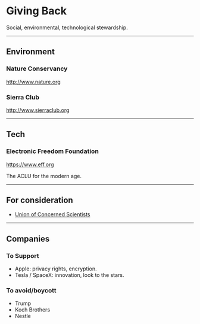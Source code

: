 # Giving Back

Social, environmental, technological stewardship.

---

## Environment

### Nature Conservancy

<http://www.nature.org>

### Sierra Club

<http://www.sierraclub.org>

---

## Tech

### Electronic Freedom Foundation

<https://www.eff.org>

The ACLU for the modern age.

---

## For consideration

* [Union of Concerned Scientists](http://www.ucsusa.org/)

---

## Companies

### To Support

* Apple: privacy rights, encryption.
* Tesla / SpaceX: innovation, look to the stars.

### To avoid/boycott

* Trump
* Koch Brothers
* Nestle
